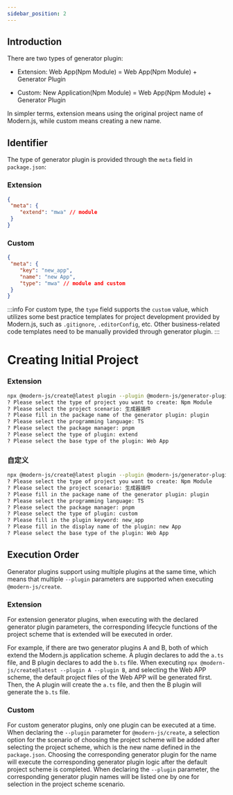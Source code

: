 ```yaml
---
sidebar_position: 2
---
```


## Introduction

There are two types of generator plugin:

- Extension: Web App(Npm Module) = Web App(Npm Module) + Generator Plugin

- Custom: New Application(Npm Module) = Web App(Npm Module) + Generator Plugin


In simpler terms, extension means using the original project name of Modern.js, while custom means creating a new name.

## Identifier

The type of generator plugin is provided through the `meta` field in `package.json`:

### Extension

```json title="package.json"
{
 "meta": {
    "extend": "mwa" // module
 }
}
```

### Custom

```json title="package.json"
{
 "meta": {
    "key": "new_app",
    "name": "new App",
    "type": "mwa" // module and custom
 }
}
```

:::info
For custom type, the `type` field supports the `custom` value, which utilizes some best practice templates for project development provided by Modern.js, such as `.gitignore`, `.editorConfig`, etc. Other business-related code templates need to be manually provided through generator plugin.
:::

# Creating Initial Project

### Extension

```bash
npx @modern-js/create@latest plugin --plugin @modern-js/generator-plugin-plugin
? Please select the type of project you want to create: Npm Module
? Please select the project scenario: 生成器插件
? Please fill in the package name of the generator plugin: plugin
? Please select the programming language: TS
? Please select the package manager: pnpm
? Please select the type of plugin: extend
? Please select the base type of the plugin: Web App
```

### 自定义

```bash
npx @modern-js/create@latest plugin --plugin @modern-js/generator-plugin-plugin
? Please select the type of project you want to create: Npm Module
? Please select the project scenario: 生成器插件
? Please fill in the package name of the generator plugin: plugin
? Please select the programming language: TS
? Please select the package manager: pnpm
? Please select the type of plugin: custom
? Please fill in the plugin keyword: new_app
? Please fill in the display name of the plugin: new App
? Please select the base type of the plugin: Web App
```

## Execution Order

Generator plugins support using multiple plugins at the same time, which means that multiple `--plugin` parameters are supported when executing `@modern-js/create`.

### Extension

For extension generator plugins, when executing with the declared generator plugin parameters, the corresponding lifecycle functions of the project scheme that is extended will be executed in order.

For example, if there are two generator plugins A and B, both of which extend the Modern.js application scheme. A plugin declares to add the `a.ts` file, and B plugin declares to add the `b.ts` file. When executing `npx @modern-js/create@latest --plugin A --plugin B`, and selecting the Web APP scheme, the default project files of the Web APP will be generated first. Then, the A plugin will create the `a.ts` file, and then the B plugin will generate the `b.ts` file.

### Custom

For custom generator plugins, only one plugin can be executed at a time. When declaring the `--plugin` parameter for `@modern-js/create`, a selection option for the scenario of choosing the project scheme will be added after selecting the project scheme, which is the new name defined in the `package.json`. Choosing the corresponding generator plugin for the name will execute the corresponding generator plugin logic after the default project scheme is completed. When declaring the `--plugin` parameter, the corresponding generator plugin names will be listed one by one for selection in the project scheme scenario.
